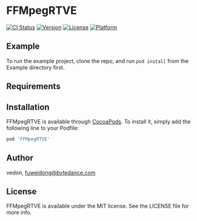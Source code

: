 # FFMpegRTVE

[![CI Status](https://img.shields.io/travis/vedon/FFMpegRTVE.svg?style=flat)](https://travis-ci.org/vedon/FFMpegRTVE)
[![Version](https://img.shields.io/cocoapods/v/FFMpegRTVE.svg?style=flat)](https://cocoapods.org/pods/FFMpegRTVE)
[![License](https://img.shields.io/cocoapods/l/FFMpegRTVE.svg?style=flat)](https://cocoapods.org/pods/FFMpegRTVE)
[![Platform](https://img.shields.io/cocoapods/p/FFMpegRTVE.svg?style=flat)](https://cocoapods.org/pods/FFMpegRTVE)

## Example

To run the example project, clone the repo, and run `pod install` from the Example directory first.

## Requirements

## Installation

FFMpegRTVE is available through [CocoaPods](https://cocoapods.org). To install
it, simply add the following line to your Podfile:

```ruby
pod 'FFMpegRTVE'
```

## Author

vedon, fuweidong@bytedance.com

## License

FFMpegRTVE is available under the MIT license. See the LICENSE file for more info.
